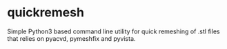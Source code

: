 # quickremesh
Simple Python3 based command line utility for quick remeshing of .stl files that relies on pyacvd, pymeshfix and pyvista.
